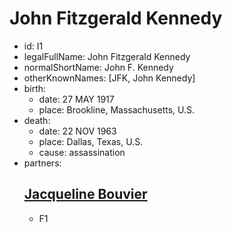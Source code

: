 # John Fitzgerald Kennedy
- id: I1
- legalFullName: John Fitzgerald Kennedy
- normalShortName: John F. Kennedy
- otherKnownNames: [JFK, John Kennedy]
- birth:
  - date: 27 MAY 1917
  - place: Brookline, Massachusetts, U.S.
- death:
  - date: 22 NOV 1963
  - place: Dallas, Texas, U.S.
  - cause: assassination
- partners:
  ## [Jacqueline Bouvier](https://github.com/ameros/genyaml/tree/main/examples/kennedy/individuals/Jacqueline-Bouvier)
  - F1
